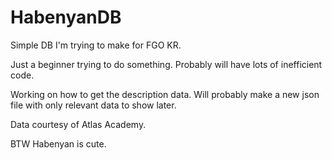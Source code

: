 # HabenyanDB
Simple DB I'm trying to make for FGO KR.

Just a beginner trying to do something. Probably will have lots of inefficient code.

Working on how to get the description data. Will probably make a new json file with only relevant data to show later.



Data courtesy of Atlas Academy.

BTW Habenyan is cute.
